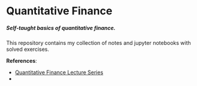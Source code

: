 # Quantitative Finance

##### Self-taught basics of quantitative finance.  

This repository contains my collection of notes and jupyter notebooks with solved exercises.

**References**: 
+ [Quantitative Finance Lecture Series](https://www.quantrocket.com/codeload/quant-finance-lectures/quant_finance_lectures/Introduction.ipynb.html)
+ 
